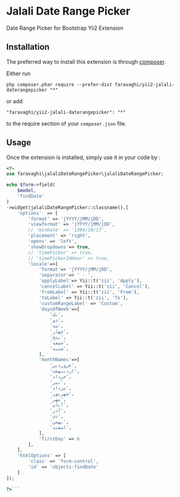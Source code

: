 Jalali Date Range Picker
========================
Date Range Picker for Bootstrap Yii2 Extension

Installation
------------

The preferred way to install this extension is through [composer](http://getcomposer.org/download/).

Either run

```
php composer.phar require --prefer-dist faravaghi/yii2-jalali-daterangepicker "*"
```

or add

```
"faravaghi/yii2-jalali-daterangepicker": "*"
```

to the require section of your `composer.json` file.


Usage
-----

Once the extension is installed, simply use it in your code by  :

```php
<?= 
use faravaghi\jalaliDateRangePicker\jalaliDateRangePicker;

echo $form->field(
	$model, 
	'findDate'
)
->widget(jalaliDateRangePicker::classname(),[
	'options'  => [
		'format' => 'jYYYY/jMM/jDD',
		'viewformat' => 'jYYYY/jMM/jDD',
		// 'minDate' => '1394/10/17',
		'placement' => 'right',
		'opens' => 'left',
		'showDropdowns'=> true,
		// 'timePicker' => true,
		// 'timePicker24Hour' => true,
		'locale'=>[
			'format'=> 'jYYYY/jMM/jDD',
			'separator'=> ' - ',
			'applyLabel'=> Yii::t('zii', 'Apply'),
			'cancelLabel' => Yii::t('zii', 'Cancel'),
			'fromLabel' => Yii::t('zii', 'From'),
			'toLabel' => Yii::t('zii', 'To'),
			'customRangeLabel' => 'Custom',
			'daysOfWeek'=>[
				'یک',
				'دو',
				'سه',
				'چهار',
				'پنج',
				'جمعه',
				'شنبه',
			],
			'monthNames'=>[
				'فروردین',
				'اردیبهشت',
				'خرداد',
				'تیر',
				'مرداد',
				'شهریور',
				'مهر',   
				'آبان',
				'آذر',
				'دی',
				'بهمن',
				'اسفند',
			],
			'firstDay' => 6
		],
	],
	'htmlOptions' => [
		'class'	=> 'form-control',
		'id' => 'objects-findDate'
	]
]);

?>```
